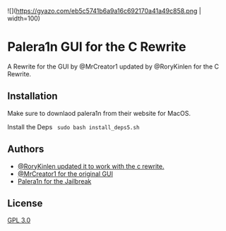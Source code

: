 ![](https://gyazo.com/eb5c5741b6a9a16c692170a41a49c858.png | width=100)


# Palera1n GUI for the C Rewrite

A Rewrite for the GUI by @MrCreator1 updated by @RoryKinlen for the C Rewrite.


## Installation

Make sure to downlaod palera1n from their website for MacOS.

Install the Deps
``` sudo bash install_deps5.sh```
## Authors

- [@RoryKinlen updated it to work with the c rewrite.](https://www.twitter.com/RoryKinlen)
- [@MrCreator1 for the original GUI](https://www.twitter.com/MrCreator1)
- [Palera1n for the Jailbreak](https://palera.in)


## License

[GPL 3.0](https://choosealicense.com/licenses/gpl-3.0/)
